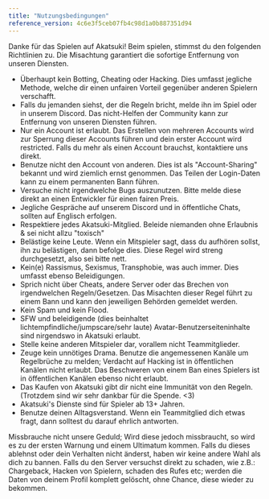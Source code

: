 ```yaml
---
title: "Nutzungsbedingungen"
reference_version: 4c6e3f5ceb07fb4c98d1a0b887351d94
---
```


Danke für das Spielen auf Akatsuki! Beim spielen, stimmst du den folgenden Richtlinien zu. Die Misachtung garantiert die sofortige Entfernung von unseren Diensten.

- Überhaupt kein Botting, Cheating oder Hacking. Dies umfasst jegliche Methode, welche dir einen unfairen Vorteil gegenüber anderen Spielern verschafft.
- Falls du jemanden siehst, der die Regeln bricht, melde ihn im Spiel oder in unserem Discord. Das nicht-Helfen der Community kann zur Entfernung von unseren Diensten führen.
- Nur ein Account ist erlaubt. Das Erstellen von mehreren Accounts wird zur Sperrung dieser Accounts führen und dein erster Account wird restricted. Falls du mehr als einen Account brauchst, kontaktiere uns direkt.
- Benutze nicht den Account von anderen. Dies ist als "Account-Sharing" bekannt und wird ziemlich ernst genommen. Das Teilen der Login-Daten kann zu einem permanenten Bann führen.
- Versuche nicht irgendwelche Bugs auszunutzen. Bitte melde diese direkt an einen Entwickler für einen fairen Preis.
- Jegliche Gespräche auf unserem Discord und in öffentliche Chats, sollten auf Englisch erfolgen.
- Respektiere jedes Akatsuki-Mitglied. Beleide niemanden ohne Erlaubnis & sei nicht allzu "toxisch"
- Belästige keine Leute. Wenn ein Mitspieler sagt, dass du aufhören sollst, ihn zu belästigen, dann befolge dies. Diese Regel wird streng durchgesetzt, also sei bitte nett.
- Kein(e) Rassismus, Sexismus, Transphobie, was auch immer. Dies umfasst ebenso Beleidigungen.
- Sprich nicht über Cheats, andere Server oder das Brechen von irgendwelchen Regeln/Gesetzen. Das Misachten dieser Regel führt zu einem Bann und kann den jeweiligen Behörden gemeldet werden.
- Kein Spam und kein Flood.
- SFW und beleidigende (dies beinhaltet lichtempfindliche/jumpscare/sehr laute) Avatar-Benutzerseiteninhalte sind nirgendswo in Akatsuki erlaubt.
- Stelle keine anderen Mitspieler dar, vorallem nicht Teammitglieder.
- Zeuge kein unnötiges Drama. Benutze die angemessenen Kanäle um Regelbrüche zu melden; Verdacht auf Hacking ist in öffentlichen Kanälen nicht erlaubt. Das Beschweren von einem Ban eines Spielers ist in öffentlichen Kanälen ebenso nicht erlaubt.
- Das Kaufen von Akatsuki gibt dir nicht eine Immunität von den Regeln. (Trotzdem sind wir sehr dankbar für die Spende. <3)
- Akatsuki's Dienste sind für Spieler ab 13+ Jahren.
- Benutze deinen Alltagsverstand. Wenn ein Teammitglied dich etwas fragt, dann solltest du darauf ehrlich antworten.

Missbrauche nicht unsere Geduld; Wird diese jedoch missbraucht, so wird es zu der ersten Warnung und einem Ultimatum kommen. Falls du dieses ablehnst oder dein Verhalten nicht änderst, haben wir keine andere Wahl als dich zu bannen.
Falls du den Server versuchst direkt zu schaden, wie z.B.: Chargeback, Hacken von Spielern, schaden des Rufes etc; werden die Daten von deinem Profil komplett gelöscht, ohne Chance, diese wieder zu bekommen.
